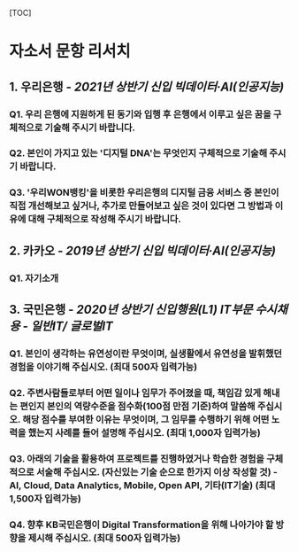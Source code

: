 [TOC]

# 자소서 문항 리서치

## 1. 우리은행 - *2021년 상반기 신입 빅데이터·AI(인공지능)*

### Q1. 우리 은행에 지원하게 된 동기와 입행 후 은행에서 이루고 싶은 꿈을 구체적으로 기술해 주시기 바랍니다.


### Q2. 본인이 가지고 있는 '디지털 DNA'는 무엇인지 구체적으로 기술해 주시기 바랍니다.


### Q3. '우리WON뱅킹'을 비롯한 우리은행의 디지털 금융 서비스 중 본인이 직접 개선해보고 싶거나, 추가로 만들어보고 싶은 것이 있다면 그 방법과 이유에 대해 구체적으로 작성해 주시기 바랍니다.


## 2. 카카오 - *2019년 상반기 신입 빅데이터·AI(인공지능)*

### Q1. 자기소개



## 3. 국민은행 - *2020년 상반기 신입행원(L1) IT부문 수시채용 - 일반IT/ 글로벌IT*
### Q1. 본인이 생각하는 유연성이란 무엇이며, 실생활에서 유연성을 발휘했던 경험을 이야기해 주십시오. (최대 500자 입력가능)

### Q2. 주변사람들로부터 어떤 일이나 임무가 주어졌을 때, 책임감 있게 해내는 편인지 본인의 역량수준을 점수화(100점 만점 기준)하여 말씀해 주십시오. 해당 점수를 부여한 이유는 무엇이며, 그 임무를 수행하기 위해 어떤 노력을 했는지 사례를 들어 설명해 주십시오. (최대 1,000자 입력가능)

### Q3. 아래의 기술을 활용하여 프로젝트를 진행하였거나 학습한 경험을 구체적으로 서술해 주십시오. (자신있는 기술 순으로 한가지 이상 작성할 것) - AI, Cloud, Data Analytics, Mobile, Open API, 기타(IT기술) (최대 1,500자 입력가능)

### Q4. 향후 KB국민은행이 Digital Transformation을 위해 나아가야 할 방향을 제시해 주십시오. (최대 500자 입력가능)



